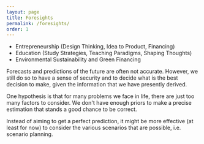 ```yaml
---
layout: page
title: Foresights
permalink: /foresights/
order: 1
---
```


* Entrepreneurship (Design Thinking, Idea to Product, Financing)
* Education (Study Strategies, Teaching Paradigms, Shaping Thoughts)
* Environmental Sustainability and Green Financing 

Forecasts and predictions of the future are often not accurate. However, we still do so to have a sense of security and to decide what is the best decision to make, given the information that we have presently derived. 

One hypothesis is that for many problems we face in life, there are just too many factors to consider. We don't have enough priors to make a precise estimation that stands a good chance to be correct.

Instead of aiming to get a perfect prediction, it might be more effective (at least for now) to consider the various scenarios that are possible, i.e. scenario planning.

